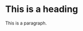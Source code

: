 <link rel="stylesheet" href="https://abelovgit.github.io/tst/styles.css" ></link>

<h1>This is a heading</h1>
<p>This is a paragraph.</p>
